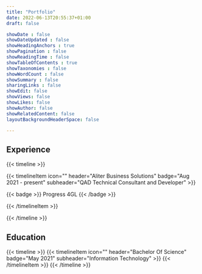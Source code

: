 ```yaml
---
title: "Portfolio"
date: 2022-06-13T20:55:37+01:00
draft: false

showDate : false
showDateUpdated : false
showHeadingAnchors : true
showPagination : false
showReadingTime : false
showTableOfContents : true
showTaxonomies : false 
showWordCount : false
showSummary : false
sharingLinks : false
showEdit: false
showViews: false
showLikes: false
showAuthor: false
showRelatedContent: false
layoutBackgroundHeaderSpace: false

---
```


## Experience

{{< timeline >}}

{{< timelineItem icon="" header="Aliter Business Solutions" badge="Aug 2021 - present" subheader="QAD Technical Consultant and Developer" >}}

{{< badge >}}
Progress 4GL
{{< /badge >}}

{{< /timelineItem >}}

{{< /timeline >}}

## Education
{{< timeline >}}
{{< timelineItem icon="" header="Bachelor Of Science" badge="May 2021" subheader="Information Technology" >}}
{{< /timelineItem >}}
{{< /timeline >}}
